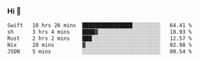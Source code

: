 ### Hi 👋

<!--START_SECTION:waka-->

```txt
Swift   10 hrs 26 mins  ████████████████░░░░░░░░░   64.41 %
sh      3 hrs 4 mins    ████▓░░░░░░░░░░░░░░░░░░░░   18.93 %
Rust    2 hrs 2 mins    ███░░░░░░░░░░░░░░░░░░░░░░   12.57 %
Nix     28 mins         ▓░░░░░░░░░░░░░░░░░░░░░░░░   02.98 %
JSON    5 mins          ░░░░░░░░░░░░░░░░░░░░░░░░░   00.54 %
```

<!--END_SECTION:waka-->
